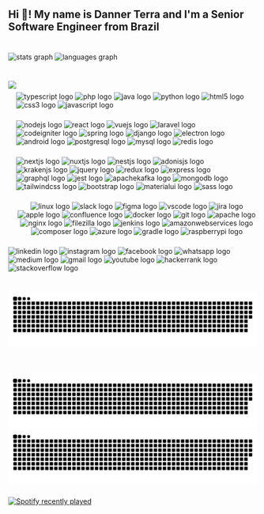 <h2 align="left">Hi 👋! My name is Danner Terra and I'm a Senior Software Engineer from Brazil</h2>

###

<br clear="both">

<div align="left">
  <img src="https://github-readme-stats.vercel.app/api?hide_title=true&hide_rank=false&show_icons=true&include_all_commits=false&count_private=true&disable_animations=false&theme=dracula&locale=en&hide_border=true&username=dannerterra" height="150" alt="stats graph"  />
  <img src="https://github-readme-stats.vercel.app/api/top-langs?locale=en&hide_title=true&layout=compact&card_width=320&langs_count=6&theme=dracula&hide_border=true&username=dannerterra" height="150" alt="languages graph"  />
</div>

###

<br clear="both">

<img align="left" height="300" src="https://pt.gravatar.com/userimage/140082527/0af6d9d0bade1ac7bed38ba00a25d075?size=500"  />

###

<div align="left">
  <img src="https://cdn.jsdelivr.net/gh/devicons/devicon/icons/typescript/typescript-original.svg" height="50" width="83" alt="typescript logo"  />
  <img src="https://cdn.jsdelivr.net/gh/devicons/devicon/icons/php/php-plain.svg" height="50" width="83" alt="php logo"  />
  <img src="https://cdn.jsdelivr.net/gh/devicons/devicon/icons/java/java-original-wordmark.svg" height="50" width="83" alt="java logo"  />
  <img src="https://cdn.jsdelivr.net/gh/devicons/devicon/icons/python/python-original.svg" height="50" width="83" alt="python logo"  />
  <img src="https://cdn.jsdelivr.net/gh/devicons/devicon/icons/html5/html5-original.svg" height="50" width="83" alt="html5 logo"  />
  <img src="https://cdn.jsdelivr.net/gh/devicons/devicon/icons/css3/css3-original.svg" height="50" width="83" alt="css3 logo"  />
  <img src="https://cdn.jsdelivr.net/gh/devicons/devicon/icons/javascript/javascript-original.svg" height="50" width="83" alt="javascript logo"  />
</div>

###

<div align="left">
  <img src="https://cdn.jsdelivr.net/gh/devicons/devicon/icons/nodejs/nodejs-original.svg" height="32" width="47" alt="nodejs logo"  />
  <img src="https://cdn.jsdelivr.net/gh/devicons/devicon/icons/react/react-original.svg" height="32" width="47" alt="react logo"  />
  <img src="https://cdn.jsdelivr.net/gh/devicons/devicon/icons/vuejs/vuejs-original.svg" height="32" width="47" alt="vuejs logo"  />
  <img src="https://cdn.jsdelivr.net/gh/devicons/devicon/icons/laravel/laravel-plain.svg" height="32" width="47" alt="laravel logo"  />
  <img src="https://cdn.jsdelivr.net/gh/devicons/devicon/icons/codeigniter/codeigniter-plain.svg" height="32" width="47" alt="codeigniter logo"  />
  <img src="https://cdn.jsdelivr.net/gh/devicons/devicon/icons/spring/spring-original.svg" height="32" width="47" alt="spring logo"  />
  <img src="https://cdn.jsdelivr.net/gh/devicons/devicon/icons/django/django-plain.svg" height="32" width="47" alt="django logo"  />
  <img src="https://cdn.jsdelivr.net/gh/devicons/devicon/icons/electron/electron-original.svg" height="32" width="47" alt="electron logo"  />
  <img src="https://cdn.jsdelivr.net/gh/devicons/devicon/icons/android/android-original.svg" height="32" width="47" alt="android logo"  />
  <img src="https://cdn.jsdelivr.net/gh/devicons/devicon/icons/postgresql/postgresql-original.svg" height="32" width="47" alt="postgresql logo"  />
  <img src="https://cdn.jsdelivr.net/gh/devicons/devicon/icons/mysql/mysql-original-wordmark.svg" height="32" width="47" alt="mysql logo"  />
  <img src="https://cdn.jsdelivr.net/gh/devicons/devicon/icons/redis/redis-original.svg" height="32" width="47" alt="redis logo"  />
</div>

###

<div align="left">
  <img src="https://cdn.jsdelivr.net/gh/devicons/devicon/icons/nextjs/nextjs-original.svg" height="25" width="35" alt="nextjs logo"  />
  <img src="https://cdn.jsdelivr.net/gh/devicons/devicon/icons/nuxtjs/nuxtjs-original.svg" height="25" width="35" alt="nuxtjs logo"  />
  <img src="https://cdn.jsdelivr.net/gh/devicons/devicon/icons/nestjs/nestjs-plain.svg" height="25" width="35" alt="nestjs logo"  />
  <img src="https://cdn.jsdelivr.net/gh/devicons/devicon/icons/adonisjs/adonisjs-original.svg" height="25" width="35" alt="adonisjs logo"  />
  <img src="https://cdn.jsdelivr.net/gh/devicons/devicon/icons/krakenjs/krakenjs-original.svg" height="25" width="35" alt="krakenjs logo"  />
  <img src="https://cdn.jsdelivr.net/gh/devicons/devicon/icons/jquery/jquery-plain-wordmark.svg" height="25" width="35" alt="jquery logo"  />
  <img src="https://cdn.jsdelivr.net/gh/devicons/devicon/icons/redux/redux-original.svg" height="25" width="35" alt="redux logo"  />
  <img src="https://cdn.jsdelivr.net/gh/devicons/devicon/icons/express/express-original-wordmark.svg" height="25" width="35" alt="express logo"  />
  <img src="https://cdn.jsdelivr.net/gh/devicons/devicon/icons/graphql/graphql-plain.svg" height="25" width="35" alt="graphql logo"  />
  <img src="https://cdn.jsdelivr.net/gh/devicons/devicon/icons/jest/jest-plain.svg" height="25" width="35" alt="jest logo"  />
  <img src="https://cdn.jsdelivr.net/gh/devicons/devicon/icons/apachekafka/apachekafka-original.svg" height="25" width="35" alt="apachekafka logo"  />
  <img src="https://cdn.jsdelivr.net/gh/devicons/devicon/icons/mongodb/mongodb-original.svg" height="25" width="35" alt="mongodb logo"  />
  <img src="https://cdn.jsdelivr.net/gh/devicons/devicon/icons/tailwindcss/tailwindcss-original-wordmark.svg" height="25" width="35" alt="tailwindcss logo"  />
  <img src="https://cdn.jsdelivr.net/gh/devicons/devicon/icons/bootstrap/bootstrap-original.svg" height="25" width="35" alt="bootstrap logo"  />
  <img src="https://cdn.jsdelivr.net/gh/devicons/devicon/icons/materialui/materialui-original.svg" height="25" width="35" alt="materialui logo"  />
  <img src="https://cdn.jsdelivr.net/gh/devicons/devicon/icons/sass/sass-original.svg" height="25" width="35" alt="sass logo"  />
</div>

###

<div align="center">
  <img src="https://cdn.jsdelivr.net/gh/devicons/devicon/icons/linux/linux-original.svg" height="35" width="47" alt="linux logo"  />
  <img src="https://cdn.jsdelivr.net/gh/devicons/devicon/icons/slack/slack-original.svg" height="35" width="47" alt="slack logo"  />
  <img src="https://cdn.jsdelivr.net/gh/devicons/devicon/icons/figma/figma-original.svg" height="35" width="47" alt="figma logo"  />
  <img src="https://cdn.jsdelivr.net/gh/devicons/devicon/icons/vscode/vscode-original.svg" height="35" width="47" alt="vscode logo"  />
  <img src="https://cdn.jsdelivr.net/gh/devicons/devicon/icons/jira/jira-original.svg" height="35" width="47" alt="jira logo"  />
  <img src="https://cdn.jsdelivr.net/gh/devicons/devicon/icons/apple/apple-original.svg" height="35" width="47" alt="apple logo"  />
  <img src="https://cdn.jsdelivr.net/gh/devicons/devicon/icons/confluence/confluence-original.svg" height="35" width="47" alt="confluence logo"  />
  <img src="https://cdn.jsdelivr.net/gh/devicons/devicon/icons/docker/docker-plain-wordmark.svg" height="35" width="47" alt="docker logo"  />
  <img src="https://cdn.jsdelivr.net/gh/devicons/devicon/icons/git/git-original.svg" height="35" width="47" alt="git logo"  />
  <img src="https://cdn.jsdelivr.net/gh/devicons/devicon/icons/apache/apache-original.svg" height="35" width="47" alt="apache logo"  />
  <img src="https://cdn.jsdelivr.net/gh/devicons/devicon/icons/nginx/nginx-original.svg" height="35" width="47" alt="nginx logo"  />
  <img src="https://cdn.jsdelivr.net/gh/devicons/devicon/icons/filezilla/filezilla-plain.svg" height="35" width="47" alt="filezilla logo"  />
  <img src="https://cdn.jsdelivr.net/gh/devicons/devicon/icons/jenkins/jenkins-original.svg" height="35" width="47" alt="jenkins logo"  />
  <img src="https://cdn.jsdelivr.net/gh/devicons/devicon/icons/amazonwebservices/amazonwebservices-original.svg" height="35" width="47" alt="amazonwebservices logo"  />
  <img src="https://cdn.jsdelivr.net/gh/devicons/devicon/icons/composer/composer-original.svg" height="35" width="47" alt="composer logo"  />
  <img src="https://cdn.jsdelivr.net/gh/devicons/devicon/icons/azure/azure-original-wordmark.svg" height="35" width="47" alt="azure logo"  />
  <img src="https://cdn.jsdelivr.net/gh/devicons/devicon/icons/gradle/gradle-plain.svg" height="35" width="47" alt="gradle logo"  />
  <img src="https://cdn.jsdelivr.net/gh/devicons/devicon/icons/raspberrypi/raspberrypi-original.svg" height="35" width="47" alt="raspberrypi logo"  />
</div>

###

<div align="left">
  <img src="https://raw.githubusercontent.com/maurodesouza/profile-readme-generator/master/src/assets/icons/social/linkedin/default.svg" width="35" height="25" alt="linkedin logo"  />
  <img src="https://raw.githubusercontent.com/maurodesouza/profile-readme-generator/master/src/assets/icons/social/instagram/default.svg" width="35" height="25" alt="instagram logo"  />
  <img src="https://raw.githubusercontent.com/maurodesouza/profile-readme-generator/master/src/assets/icons/social/facebook/default.svg" width="35" height="25" alt="facebook logo"  />
  <img src="https://raw.githubusercontent.com/maurodesouza/profile-readme-generator/master/src/assets/icons/social/whatsapp/default.svg" width="35" height="25" alt="whatsapp logo"  />
  <img src="https://raw.githubusercontent.com/maurodesouza/profile-readme-generator/master/src/assets/icons/social/medium/default.svg" width="35" height="25" alt="medium logo"  />
  <img src="https://raw.githubusercontent.com/maurodesouza/profile-readme-generator/master/src/assets/icons/social/gmail/default.svg" width="35" height="25" alt="gmail logo"  />
  <img src="https://raw.githubusercontent.com/maurodesouza/profile-readme-generator/master/src/assets/icons/social/youtube/default.svg" width="35" height="25" alt="youtube logo"  />
  <img src="https://raw.githubusercontent.com/maurodesouza/profile-readme-generator/master/src/assets/icons/social/hackerrank/default.svg" width="35" height="25" alt="hackerrank logo"  />
  <img src="https://raw.githubusercontent.com/maurodesouza/profile-readme-generator/master/src/assets/icons/social/stackoverflow/default.svg" width="35" height="25" alt="stackoverflow logo"  />
</div>

###

<br clear="both">

<img src="https://raw.githubusercontent.com/dannerterra/dannerterra/output/snake.svg" alt="Snake animation" />

###

<br clear="both">

![GitHub Snake Light](https://raw.githubusercontent.com/dannerterra/dannerterra/output/github-snake.svg#gh-light-mode-only)
![GitHub Snake dark](https://raw.githubusercontent.com/dannerterra/dannerterra/output/github-snake-dark.svg#gh-dark-mode-only)

###

<div align="left">
  <a href="https://open.spotify.com/user/12165169933">
    <img src="https://spotify-embeded.vercel.app/api?count=5&unique=true" alt="Spotify recently played"  />
  </a>
</div>

###
